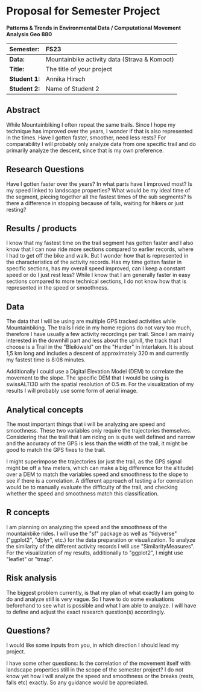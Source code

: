# Proposal for Semester Project


<!-- 
Please render a pdf version of this Markdown document with the command below (in your bash terminal) and push this file to Github

quarto render Readme.md --to pdf
-->

**Patterns & Trends in Environmental Data / Computational Movement
Analysis Geo 880**

| Semester:      | FS23                                     |
|:---------------|:---------------------------------------- |
| **Data:**      | Mountainbike activity data (Strava & Komoot) |
| **Title:**     | The title of your project                |
| **Student 1:** | Annika Hirsch                            |
| **Student 2:** | Name of Student 2                        |

## Abstract 
<!-- (50-60 words) -->

While Mountainbiking I often repeat the same trails. Since I hope my technique has improved over the years, I wonder if that is also represented in the times. Have I gotten faster, smoother, need less rests? For comparability I will probably only analyze data from one specific trail and do primarily analyze the descent, since that is my own preference.  

## Research Questions
<!-- (50-60 words) -->

Have I gotten faster over the years?
In what parts have I improved most?
Is my speed linked to landscape properties?
What would be my ideal time of the segment, piecing together all the fastest times of the sub segments?
Is there a difference in stopping because of falls, waiting for hikers or just resting?

## Results / products
<!-- What do you expect, anticipate? -->

I know that my fastest time on the trail segment has gotten faster and I also know that I can now ride more sections compared to earlier records, where I had to get off the bike and walk. But I wonder how that is represented in the characteristics of the activity records. Has my time gotten faster in specific sections, has my overall speed improved, can I keep a constant speed or do I just rest less? While I know that I am generally faster in easy sections compared to more technical sections, I do not know how that is represented in the speed or smoothness. 

## Data
<!-- What data will you use? Will you require additional context data? Where do you get this data from? Do you already have all the data? -->

The data that I will be using are multiple GPS tracked activities while Mountainbiking. The trails I ride in my home regions do not vary too much, therefore I have usually a few activity recordings per trail. Since I am mainly interested in the downhill part and less about the uphill, the track that I choose is a Trail in the "Bleikiwald" on the "Harder" in Interlaken. It is about 1,5 km long and includes a descent of approximately 320 m and currently my fastest time is 8:08 minutes. 

Additionally I could use a Digital Elevation Model (DEM) to correlate the movement to the slope. The specific DEM that I would be using is swissALTI3D with the spatial resolution of 0.5 m. For the visualization of my results I will probably use some form of aerial image. 

## Analytical concepts
<!-- Which analytical concepts will you use? What conceptual movement spaces and respective modelling approaches of trajectories will you be using? What additional spatial analysis methods will you be using? -->

The most important things that i will be analyzing are speed and smoothness. These two variables only require the trajectories themselves. Considering that the trail that I am riding on is quite well defined and narrow and the accuracy of the GPS is less than the width of the trail, it might be good to match the GPS fixes to the trail. 

I might superimpose the trajectories (or just the trail, as the GPS signal might be off a few meters, which can make a big difference for the altitude) over a DEM to match the variables speed and smoothness to the slope to see if there is a correlation. A different approach of testing a for correlation would be to manually evaluate the difficulty of the trail, and checking whether the speed and smoothness match this classification. 

## R concepts
<!-- Which R concepts, functions, packages will you mainly use. What additional spatial analysis methods will you be using? -->

I am planning on analyzing the speed and the smoothness of the mountainbike rides. I will use the "sf" package as well as "tidyverse" ("ggplot2", "dplyr", etc.) for the data preparation or visualization. To analyze the similarity of the different activity records I will use "SimilarityMeasures". For the visualization of my results, additionally to "ggplot2", I might use "leaflet" or "tmap". 

## Risk analysis
<!-- What could be the biggest challenges/problems you might face? What is your plan B? -->

The biggest problem currently, is that my plan of what exactly I am going to do and analyze still is very vague. So I have to do some evaluations beforehand to see what is possible and what I am able to analyze. I will have to define and adjust the exact research question(s) accordingly. 

## Questions? 
<!-- Which questions would you like to discuss at the coaching session? -->

I would like some inputs from you, in which direction I should lead my project. 

I have some other questions: 
Is the correlation of the movement itself with landscape properties still in the scope of the semester project?
I do not know yet how I will analyze the speed and smoothness or the breaks (rests, falls etc) exactly. So any guidance would be appreciated. 





